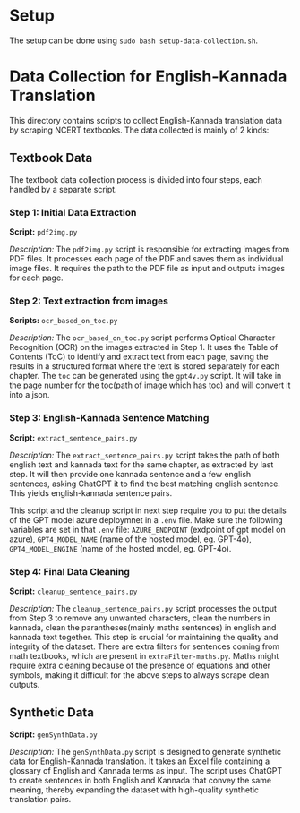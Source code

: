 # Setup

The setup can be done using `sudo bash setup-data-collection.sh`.

# Data Collection for English-Kannada Translation

This directory contains scripts to collect English-Kannada translation data by scraping NCERT textbooks. The data collected is mainly of 2 kinds:

## Textbook Data
The textbook data collection process is divided into four steps, each handled by a separate script.

### Step 1: Initial Data Extraction
**Script:** `pdf2img.py`

*Description:*
The `pdf2img.py` script is responsible for extracting images from PDF files. It processes each page of the PDF and saves them as individual image files. It requires the path to the PDF file as input and outputs images for each page.

### Step 2: Text extraction from images
**Scripts:** `ocr_based_on_toc.py`

*Description:*
The `ocr_based_on_toc.py` script performs Optical Character Recognition (OCR) on the images extracted in Step 1. It uses the Table of Contents (ToC) to identify and extract text from each page, saving the results in a structured format where the text is stored separately for each chapter.
The `toc` can be generated using the `gpt4v.py` script. It will take in the page number for the toc(path of image which has toc) and will convert it into a json.

### Step 3: English-Kannada Sentence Matching
**Script:** `extract_sentence_pairs.py`

*Description:*
The `extract_sentence_pairs.py` script takes the path of both english text and kannada text for the same chapter, as extracted by last step. It will then provide one kannada sentence and a few english sentences, asking ChatGPT it to find the best matching english sentence. This yields english-kannada sentence pairs.

This script and the cleanup script in next step require you to put the details of the GPT model azure deploymnet in a `.env` file. Make sure the following variables are set in that `.env` file: `AZURE_ENDPOINT` (exdpoint of gpt model on azure), `GPT4_MODEL_NAME` (name of the hosted model, eg. GPT-4o), `GPT4_MODEL_ENGINE` (name of the hosted model, eg. GPT-4o).

### Step 4: Final Data Cleaning
**Script:** `cleanup_sentence_pairs.py`

*Description:*
The `cleanup_sentence_pairs.py` script processes the output from Step 3 to remove any unwanted characters, clean the numbers in kannada, clean the parantheses(mainly maths sentences) in english and kannada text together. This step is crucial for maintaining the quality and integrity of the dataset.
There are extra filters for sentences coming from math textbooks, which are present in `extraFilter-maths.py`. Maths might require extra cleaning because of the presence of equations and other symbols, making it difficult for the above steps to always scrape clean outputs.


## Synthetic Data
**Script:** `genSynthData.py`

*Description:*
The `genSynthData.py` script is designed to generate synthetic data for English-Kannada translation. It takes an Excel file containing a glossary of English and Kannada terms as input. The script uses ChatGPT to create sentences in both English and Kannada that convey the same meaning, thereby expanding the dataset with high-quality synthetic translation pairs.
